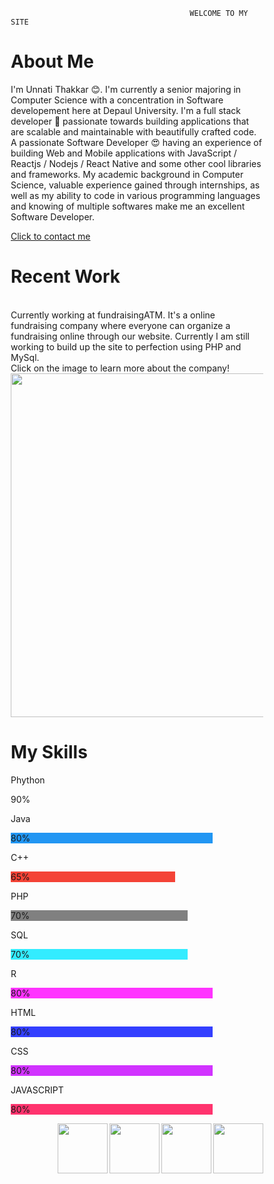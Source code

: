                                             WELCOME TO MY SITE
<body> 
<h1>About Me</h1>
<p>I'm Unnati Thakkar 😊. I'm currently a senior majoring in Computer Science with a concentration in Software developement here at Depaul University. I'm a full stack developer 🚀 passionate towards building applications that are scalable and maintainable with beautifully crafted code. 
A passionate Software Developer 😍 having an experience of building Web and Mobile applications with JavaScript / Reactjs / Nodejs / React Native and some other cool libraries and frameworks. My academic background in Computer Science, valuable experience gained through internships, as well as my ability to code in various programming languages and knowing of multiple softwares make me an excellent Software Developer. </p>
<a href="mailto:unnati2810@gmail.com"> Click to contact me</a>
<p> 
<h1>Recent Work</h1>
<br>Currently working at fundraisingATM. It's a online fundraising company where everyone can organize a fundraising online through our website. Currently I am still working to build up the site to perfection using PHP and MySql. 
<br>Click on the image to learn more about the company!
<br><a href="http://www.fundraisingatm.com/">
<img border="0" alt="" src="unnati1028.github.io/workex1.png" width="1000" height="550">
</a>
</p>
  <html>
<head>
<meta name="viewport" content="width=device-width, initial-scale=1">
<style>
* {box-sizing: border-box}

.container {
  width: 100%;
  background-color: #ddd;
}

.skills {
  text-align: right;
  padding-top: 10px;
  padding-bottom: 10px;
  color: white;
}

.phython {width: 90%; background-color: #4CAF50;}
.java {width: 80%; background-color: #2196F3;}
.c {width: 65%; background-color: #f44336;}
.php {width: 70%; background-color: #808080;}
.sql {width: 70%; background-color: #33ECFF;}
.r {width: 80%; background-color: #FF33FF;}
.html {width: 80%; background-color: #333FFF;}
.css {width: 80%; background-color: #D133FF;}
.javascript {width: 80%; background-color: #FF336E;}
</style>
</head>
<body>

<h1>My Skills</h1>

<p>Phython</p>
<div class="container">
  <div class="skills phython">90%</div>
</div>

<p>Java</p>
<div class="container">
  <div class="skills java">80%</div>
</div>

<p>C++</p>
<div class="container">
  <div class="skills c">65%</div>
</div>

<p>PHP</p>
<div class="container">
  <div class="skills php">70%</div>
</div>

<p>SQL</p>
<div class="container">
  <div class="skills sql">70%</div>
</div>

<p>R</p>
<div class="container">
  <div class="skills r">80%</div>
</div>

<p>HTML</p>
<div class="container">
  <div class="skills html">80%</div>
</div>

<p>CSS</p>
<div class="container">
  <div class="skills css">80%</div>
</div>

<p>JAVASCRIPT</p>
<div class="container">
  <div class="skills javascript">80%</div>
</div>

</body>
</html>

<p>
<a href="https://www.linkedin.com/in/unnati-t-7b2953135/">
<img border="0" alt="" src="unnati1028.github.io/linkedIN.png" width="80" height="80" align="right">
</a>
<a href="https://www.github.com/unnati1028">
<img border="0" alt="" src="unnati1028.github.io/github.png" width="80" height="80" align="right">
</a>
<a href="unnati1028.github.io/Resume.pdf">
<img border="0" alt="" src="unnati1028.github.io/resume-icon-png-19036.png" width="80" height="80" align="right">
</a>
 <a href="mailto:unnati2810@gmail.com">
 <img border="0" alt="" src="unnati1028.github.io/email.png" width="80" height="80" align="right">
 </a>
</p>
</body>
